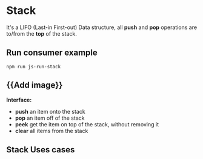 # Stack

It's a LIFO (Last-in First-out) Data structure, all **push** and **pop** operations are to/from the **top** of the stack.

## Run consumer example

``
npm run js-run-stack
``

## {{Add image}}

**Interface:**
- **push** an item onto the stack
- **pop** an item off of the stack
- **peek** get the item on top of the stack, without removing it
- **clear** all items from the stack

## Stack Uses cases


